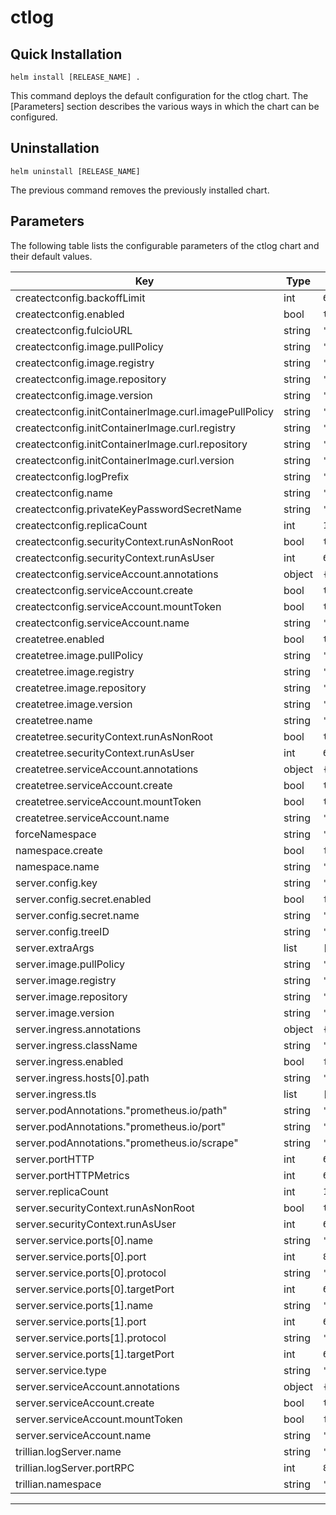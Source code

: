 # ctlog

## Quick Installation

```shell
helm install [RELEASE_NAME] .
```

This command deploys the default configuration for the ctlog chart. The [Parameters] section describes the various ways in which the chart can be configured.

## Uninstallation

```shell
helm uninstall [RELEASE_NAME]
```

The previous command removes the previously installed chart.

## Parameters

The following table lists the configurable parameters of the ctlog chart and their default values.

| Key | Type | Default | Description |
|-----|------|---------|-------------|
| createctconfig.backoffLimit | int | `6` |  |
| createctconfig.enabled | bool | `true` |  |
| createctconfig.fulcioURL | string | `"http://fulcio-server.fulcio-system.svc"` |  |
| createctconfig.image.pullPolicy | string | `"IfNotPresent"` |  |
| createctconfig.image.registry | string | `"ghcr.io"` |  |
| createctconfig.image.repository | string | `"sigstore/scaffolding/createctconfig"` |  |
| createctconfig.image.version | string | `"sha256:2795b42d3b42cdb9eaf3825e0bca742963208a51e30d5a7173f8a68ac6d47732"` |  |
| createctconfig.initContainerImage.curl.imagePullPolicy | string | `"IfNotPresent"` |  |
| createctconfig.initContainerImage.curl.registry | string | `"docker.io"` |  |
| createctconfig.initContainerImage.curl.repository | string | `"curlimages/curl"` |  |
| createctconfig.initContainerImage.curl.version | string | `"sha256:dca6e1b1c8e7b8b8e7be4e79fc78a858d12fd56245cb31bfa281dbf7c73a6498"` | 7.82.0 |
| createctconfig.logPrefix | string | `"sigstorescaffolding"` |  |
| createctconfig.name | string | `"createctconfig"` |  |
| createctconfig.privateKeyPasswordSecretName | string | `""` |  |
| createctconfig.replicaCount | int | `1` |  |
| createctconfig.securityContext.runAsNonRoot | bool | `true` |  |
| createctconfig.securityContext.runAsUser | int | `65533` |  |
| createctconfig.serviceAccount.annotations | object | `{}` |  |
| createctconfig.serviceAccount.create | bool | `true` |  |
| createctconfig.serviceAccount.mountToken | bool | `true` |  |
| createctconfig.serviceAccount.name | string | `""` |  |
| createtree.enabled | bool | `true` |  |
| createtree.image.pullPolicy | string | `"IfNotPresent"` |  |
| createtree.image.registry | string | `"ghcr.io"` |  |
| createtree.image.repository | string | `"sigstore/scaffolding/createtree"` |  |
| createtree.image.version | string | `"sha256:d5776d8a43632291e1c5a22a9266608db0daa0a11663445d701e327f2205974c"` |  |
| createtree.name | string | `"createtree"` |  |
| createtree.securityContext.runAsNonRoot | bool | `true` |  |
| createtree.securityContext.runAsUser | int | `65533` |  |
| createtree.serviceAccount.annotations | object | `{}` |  |
| createtree.serviceAccount.create | bool | `true` |  |
| createtree.serviceAccount.mountToken | bool | `true` |  |
| createtree.serviceAccount.name | string | `""` |  |
| forceNamespace | string | `""` |  |
| namespace.create | bool | `false` |  |
| namespace.name | string | `"ctlog-system"` |  |
| server.config.key | string | `"treeID"` |  |
| server.config.secret.enabled | bool | `false` |  |
| server.config.secret.name | string | `"ctlog-config"` |  |
| server.config.treeID | string | `""` |  |
| server.extraArgs | list | `[]` |  |
| server.image.pullPolicy | string | `"IfNotPresent"` |  |
| server.image.registry | string | `"ghcr.io"` |  |
| server.image.repository | string | `"sigstore/scaffolding/ct_server"` |  |
| server.image.version | string | `"sha256:7c791d3b7c15e817807f07d4cdb00406529a114702ad448ee857e1d0fc5fb5a9"` |  |
| server.ingress.annotations | object | `{}` |  |
| server.ingress.className | string | `"nginx"` |  |
| server.ingress.enabled | bool | `false` |  |
| server.ingress.hosts[0].path | string | `"/"` |  |
| server.ingress.tls | list | `[]` |  |
| server.podAnnotations."prometheus.io/path" | string | `"/metrics"` |  |
| server.podAnnotations."prometheus.io/port" | string | `"6963"` |  |
| server.podAnnotations."prometheus.io/scrape" | string | `"true"` |  |
| server.portHTTP | int | `6962` |  |
| server.portHTTPMetrics | int | `6963` |  |
| server.replicaCount | int | `1` |  |
| server.securityContext.runAsNonRoot | bool | `true` |  |
| server.securityContext.runAsUser | int | `65533` |  |
| server.service.ports[0].name | string | `"6962-tcp"` |  |
| server.service.ports[0].port | int | `80` |  |
| server.service.ports[0].protocol | string | `"TCP"` |  |
| server.service.ports[0].targetPort | int | `6962` |  |
| server.service.ports[1].name | string | `"6963-tcp"` |  |
| server.service.ports[1].port | int | `6963` |  |
| server.service.ports[1].protocol | string | `"TCP"` |  |
| server.service.ports[1].targetPort | int | `6963` |  |
| server.service.type | string | `"ClusterIP"` |  |
| server.serviceAccount.annotations | object | `{}` |  |
| server.serviceAccount.create | bool | `true` |  |
| server.serviceAccount.mountToken | bool | `false` |  |
| server.serviceAccount.name | string | `""` |  |
| trillian.logServer.name | string | `"trillian-logserver"` |  |
| trillian.logServer.portRPC | int | `8091` |  |
| trillian.namespace | string | `"trillian-system"` |  |

----------------------------------------------
